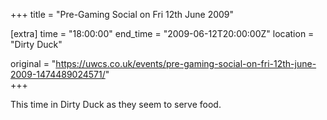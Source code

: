 +++
title = "Pre-Gaming Social on Fri 12th June 2009"

[extra]
time = "18:00:00"
end_time = "2009-06-12T20:00:00Z"
location = "Dirty Duck"

original = "https://uwcs.co.uk/events/pre-gaming-social-on-fri-12th-june-2009-1474489024571/"    
+++

This time in Dirty Duck as they seem to serve food.

